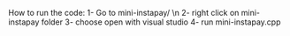How to run the code:
1- Go to mini-instapay/ \n
2- right click on mini-instapay folder
3- choose open with visual studio
4- run mini-instapay.cpp
